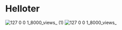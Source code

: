 # Helloter
![127 0 0 1_8000_views_ (1)](https://user-images.githubusercontent.com/25957442/120851070-fc0b0b00-c580-11eb-8aae-701cd0ae4014.png)
![127 0 0 1_8000_views_](https://user-images.githubusercontent.com/25957442/120851082-00372880-c581-11eb-8cdf-5d00a4ff9f27.png)
